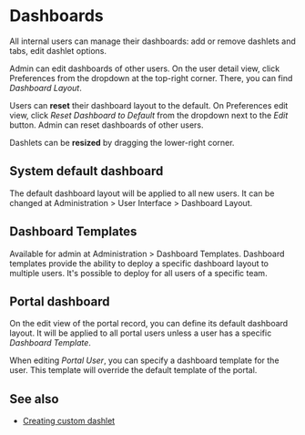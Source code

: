 # Dashboards

All internal users can manage their dashboards: add or remove dashlets and tabs, edit dashlet options.

Admin can edit dashboards of other users. On the user detail view, click Preferences from the dropdown at the top-right corner. There, you can find *Dashboard Layout*.

Users can **reset** their dashboard layout to the default. On Preferences edit view, click *Reset Dashboard to Default* from the dropdown next to the *Edit* button. Admin can reset dashboards of other users.

Dashlets can be **resized** by dragging the lower-right corner.

## System default dashboard

The default dashboard layout will be applied to all new users. It can be changed at Administration > User Interface > Dashboard Layout.

## Dashboard Templates

Available for admin at Administration > Dashboard Templates. Dashboard templates provide the ability to deploy a specific dashboard layout to multiple users. It's possible to deploy for all users of a specific team.


## Portal dashboard

On the edit view of the portal record, you can define its default dashboard layout. It will be applied to all portal users unless a user has a specific *Dashboard Template*.

When editing *Portal User*, you can specify a dashboard template for the user. This template will override the default template of the portal.

## See also

* [Creating custom dashlet](../development/how-to-create-a-dashlet.md)
